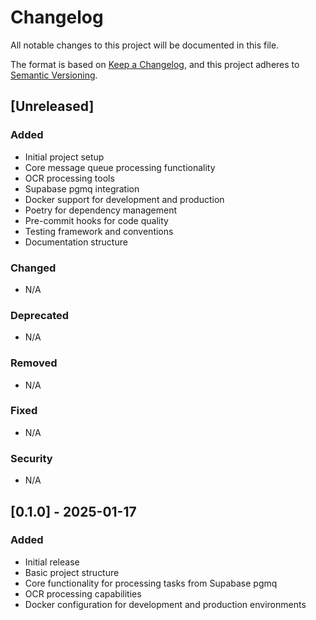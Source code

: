 # Changelog

All notable changes to this project will be documented in this file.

The format is based on [Keep a Changelog](https://keepachangelog.com/en/1.0.0/), and
this project adheres to [Semantic Versioning](https://semver.org/spec/v2.0.0.html).

## [Unreleased]

### Added

- Initial project setup
- Core message queue processing functionality
- OCR processing tools
- Supabase pgmq integration
- Docker support for development and production
- Poetry for dependency management
- Pre-commit hooks for code quality
- Testing framework and conventions
- Documentation structure

### Changed

- N/A

### Deprecated

- N/A

### Removed

- N/A

### Fixed

- N/A

### Security

- N/A

## [0.1.0] - 2025-01-17

### Added

- Initial release
- Basic project structure
- Core functionality for processing tasks from Supabase pgmq
- OCR processing capabilities
- Docker configuration for development and production environments
